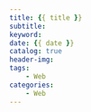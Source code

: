 ```yaml
---
title: {{ title }}
subtitle:
keyword:
date: {{ date }}
catalog: true
header-img:
tags:
    - Web
categories: 
    - Web
---
```

